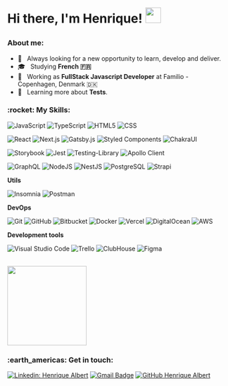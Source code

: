 <h1><p>Hi there, I'm Henrique! <a href="https://rahulmahesh.me/"><img src="https://media.giphy.com/media/hvRJCLFzcasrR4ia7z/giphy.gif" width="35px"></h1></a></p>


<h3>About me: </h3>

- 🤔 &nbsp; Always looking for a new opportunity to learn, develop and deliver.
- 🎓 &nbsp; Studying **French 🇫🇷**
- 💼 &nbsp; Working as **FullStack Javascript Developer** at Familio - Copenhagen, Denmark 🇩🇰
- 🌱 &nbsp; Learning more about **Tests**.

<h3> :rocket: My Skills: </h3>

  ![JavaScript](https://img.shields.io/badge/-JavaScript-333333?style=flat&logo=javascript)
  ![TypeScript](https://img.shields.io/badge/-TypeScript-333333?style=flat&logo=typescript)
  ![HTML5](https://img.shields.io/badge/-HTML5-333333?style=flat&logo=HTML5)
  ![CSS](https://img.shields.io/badge/-CSS-333333?style=flat&logo=CSS3&logoColor=1572B6)
  
  ![React](https://img.shields.io/badge/-React-333333?style=flat&logo=react)
  ![Next.js](https://img.shields.io/badge/-Next.js-333333?style=flat&logo=next.js)
  ![Gatsby.js](https://img.shields.io/badge/-Gatsby.js-333333?style=flat&logo=gatsby)
  ![Styled Components](https://img.shields.io/badge/-Styled%20Components-39404b?style=flat&logo=styledcomponents) 
  ![ChakraUI](https://img.shields.io/badge/-ChakraUI-39404b?style=flat&logo=chakraui) 
  
  ![Storybook](https://img.shields.io/badge/-Storybook-39404b?style=flat&logo=storybook)
  ![Jest](https://img.shields.io/badge/-Jest-333333?style=flat&logo=jest)
  ![Testing-Library](https://img.shields.io/badge/-TestingLibrary-39404b?style=flat&logo=testinglibrary)
  ![Apollo Client](https://img.shields.io/badge/-Apollo%20Client-39404b?style=flat&logo=apollographql)
  
  ![GraphQL](https://img.shields.io/badge/-GraphQL-333333?style=flat&logo=graphql)
  ![NodeJS](https://img.shields.io/badge/-NodeJS-333333?style=flat&logo=node.js)
  ![NestJS](https://img.shields.io/badge/-NestJS-333333?style=flat&logo=nestjs)
  ![PostgreSQL](https://img.shields.io/badge/-PostgreSQL-333333?style=flat&logo=postgresql)
  ![Strapi](https://img.shields.io/badge/-Strapi-333333?style=flat&logo=strapi)

**Utils**

  ![Insomnia](https://img.shields.io/badge/-Insomnia-333333?style=flat&logo=insomnia)
  ![Postman](https://img.shields.io/badge/-Postman-333333?style=flat&logo=postman)

**DevOps**

  ![Git](https://img.shields.io/badge/-Git-333333?style=flat&logo=git)
  ![GitHub](https://img.shields.io/badge/-GitHub-333333?style=flat&logo=github)
  ![Bitbucket](https://img.shields.io/badge/-Bitbucket-333333?style=flat&logo=bitbucket)
  ![Docker](https://img.shields.io/badge/-Docker-333333?style=flat&logo=docker)
  ![Vercel](https://img.shields.io/badge/-Vercel-333333?style=flat&logo=vercel)
  ![DigitalOcean](https://img.shields.io/badge/-DigitalOcean-333333?style=flat&logo=digitalocean)
  ![AWS](https://img.shields.io/badge/-AWS-333333?style=flat&logo=amazon)

**Development tools**

  ![Visual Studio Code](https://img.shields.io/badge/-Visual%20Studio%20Code-333333?style=flat&logo=visual-studio-code&logoColor=007ACC)
  ![Trello](https://img.shields.io/badge/-Trello-333333?style=flat&logo=trello&logoColor=007ACC)
  ![ClubHouse](https://img.shields.io/badge/-ClubHouse-333333?style=flat&logo=clubhouse)
  ![Figma](https://img.shields.io/badge/-Figma-333333?style=flat&logo=figma&logoColor=007ACC)


<br/>

<a href="https://github.com/VanessaSwerts">
  <img height="180em" src="https://github-readme-stats.vercel.app/api?username=henriquealbert&theme=dracula&show_icons=true&count_private=true&hide=contribs,issues" />
</a>

<br/>

<h3> :earth_americas: Get in touch: </h3> 

[![Linkedin: Henrique Albert](https://img.shields.io/badge/-Henrique%20Albert-blue?style=flat-square&logo=Linkedin&logoColor=white&link=https://www.linkedin.com/in/henrique-albert-schmaiske)](https://www.linkedin.com/in/henrique-albert-schmaiske)
[![Gmail Badge](https://img.shields.io/badge/-ishenriquealbert@gmail.com-006bed?style=flat-square&logo=Gmail&logoColor=white&link=mailto:ishenriquealbert@gmail.com)](mailto:ishenriquealbert@gmail.com)
[![GitHub Henrique Albert]( https://img.shields.io/github/followers/henriquealbert?label=follow&style=social)](https://github.com/henriquealbert)
